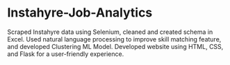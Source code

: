 # Instahyre-Job-Analytics
Scraped Instahyre data using Selenium, cleaned and created schema in Excel. Used natural language processing to improve skill matching feature, and developed Clustering ML Model. Developed website using HTML, CSS, and Flask for a user-friendly experience.
